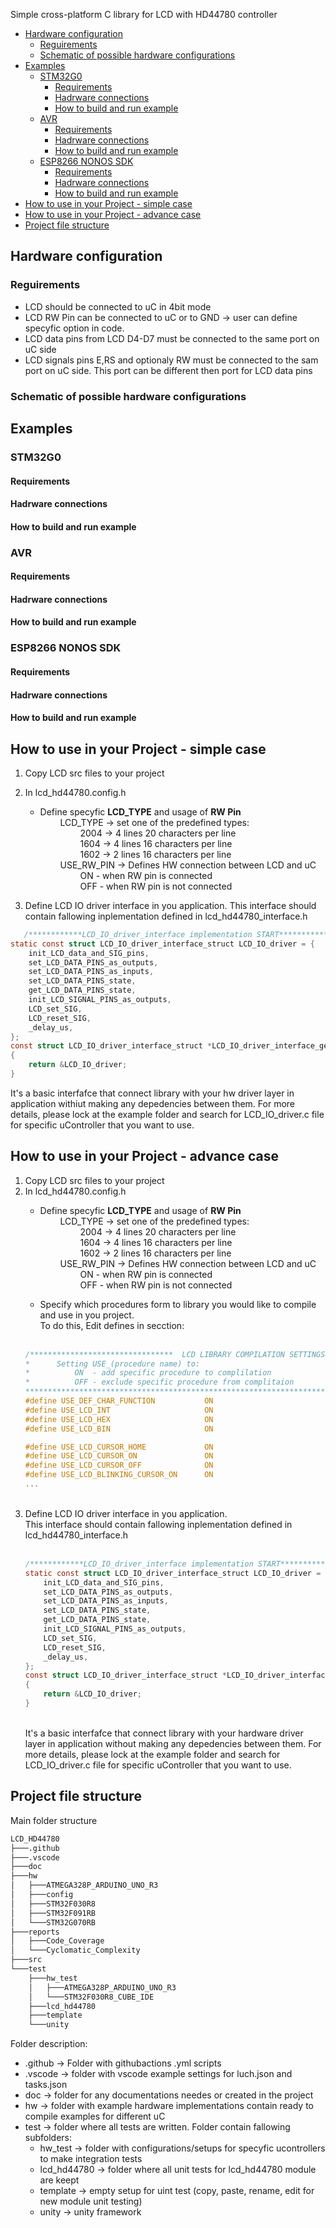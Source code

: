 Simple cross-platform C library for LCD with HD44780 controller
- [Hardware configuration](#hardware-configuration)
  - [Reguirements](#reguirements)
  - [Schematic of possible hardware configurations](#schematic-of-possible-hardware-configurations)
- [Examples](#examples)
  - [STM32G0](#stm32g0)
    - [Requirements](#requirements)
    - [Hadrware connections](#hadrware-connections)
    - [How to build and run example](#how-to-build-and-run-example)
  - [AVR](#avr)
    - [Requirements](#requirements-1)
    - [Hadrware connections](#hadrware-connections-1)
    - [How to build and run example](#how-to-build-and-run-example-1)
  - [ESP8266 NONOS SDK](#esp8266-nonos-sdk)
    - [Requirements](#requirements-2)
    - [Hadrware connections](#hadrware-connections-2)
    - [How to build and run example](#how-to-build-and-run-example-2)
- [How to use in your Project - simple case](#how-to-use-in-your-project---simple-case)
- [How to use in your Project - advance case](#how-to-use-in-your-project---advance-case)
- [Project file structure](#project-file-structure)


## Hardware configuration
### Reguirements
- LCD should be connected to uC in 4bit mode 
- LCD RW Pin can be connected to uC or to GND -> user can define specyfic option in code.
- LCD data pins from LCD D4-D7 must be connected to the same port on uC side
- LCD signals pins E,RS and optionaly RW must be connected to the sam port on uC side. This port can be different then port for LCD data pins
### Schematic of possible hardware configurations

## Examples
### STM32G0
#### Requirements
#### Hadrware connections
#### How to build and run example
### AVR
#### Requirements
#### Hadrware connections
#### How to build and run example
### ESP8266 NONOS SDK
#### Requirements
#### Hadrware connections
#### How to build and run example
## How to use in your Project - simple case
1. Copy LCD src files to your project
2. In lcd_hd44780.config.h 
   - Define specyfic **LCD_TYPE** and usage of **RW Pin**<br>
    &emsp; &emsp;LCD_TYPE -> set one of the predefined types:<br>
                &emsp; &emsp;&emsp; &emsp;2004 -> 4 lines 20 characters per line<br>
                &emsp; &emsp;&emsp; &emsp;1604 -> 4 lines 16 characters per line<br>
                &emsp; &emsp;&emsp; &emsp;1602 -> 2 lines 16 characters per line<br>
    &emsp; &emsp;USE_RW_PIN -> Defines HW connection between LCD and uC<br>
                &emsp; &emsp;&emsp; &emsp;ON - when RW pin is connected<br>
                &emsp; &emsp;&emsp; &emsp;OFF - when RW pin is not connected<br>


3. Define LCD IO driver interface in you application. This interface should contain fallowing inplementation defined in lcd_hd44780_interface.h
```C 
   /************LCD_IO_driver_interface implementation START**************/
static const struct LCD_IO_driver_interface_struct LCD_IO_driver = {
    init_LCD_data_and_SIG_pins,
    set_LCD_DATA_PINS_as_outputs,
    set_LCD_DATA_PINS_as_inputs,
    set_LCD_DATA_PINS_state,
    get_LCD_DATA_PINS_state,
    init_LCD_SIGNAL_PINS_as_outputs,
    LCD_set_SIG,
    LCD_reset_SIG,
    _delay_us,
};
const struct LCD_IO_driver_interface_struct *LCD_IO_driver_interface_get(void)
{
    return &LCD_IO_driver;
}

```
It's a basic interfafce that connect library with your hw driver layer in application withiut making any depedencies between them. For more details, please lock at the example folder and search for LCD_IO_driver.c file for specific uController that you want to use.


## How to use in your Project - advance case
1. Copy LCD src files to your project
2. In lcd_hd44780.config.h 
   - Define specyfic **LCD_TYPE** and usage of **RW Pin**<br>
    &emsp; &emsp;LCD_TYPE -> set one of the predefined types:<br>
                &emsp; &emsp;&emsp; &emsp;2004 -> 4 lines 20 characters per line<br>
                &emsp; &emsp;&emsp; &emsp;1604 -> 4 lines 16 characters per line<br>
                &emsp; &emsp;&emsp; &emsp;1602 -> 2 lines 16 characters per line<br>
    &emsp; &emsp;USE_RW_PIN -> Defines HW connection between LCD and uC<br>
                &emsp; &emsp;&emsp; &emsp;ON - when RW pin is connected<br>
                &emsp; &emsp;&emsp; &emsp;OFF - when RW pin is not connected<br>

    - Specify which procedures form to library you would like to compile and use in you project.<br>
    To do this, Edit defines in secction: <br><br>
    ```C
    /********************************  LCD LIBRARY COMPILATION SETTINGS ************************
    *      Setting USE_(procedure name) to:
    *          ON  - add specific procedure to complilation
    *          OFF - exclude specific procedure from complitaion
    ********************************************************************************************/
   #define USE_DEF_CHAR_FUNCTION           ON
    #define USE_LCD_INT                     ON
    #define USE_LCD_HEX                     ON
    #define USE_LCD_BIN                     ON

    #define USE_LCD_CURSOR_HOME             ON
    #define USE_LCD_CURSOR_ON               ON
    #define USE_LCD_CURSOR_OFF              ON
    #define USE_LCD_BLINKING_CURSOR_ON      ON
    ...
    ```
    <br>
3. Define LCD IO driver interface in you application.<br>
   This interface should contain fallowing inplementation defined in lcd_hd44780_interface.h<br><br>
    ```C 
   /************LCD_IO_driver_interface implementation START**************/
    static const struct LCD_IO_driver_interface_struct LCD_IO_driver = {
        init_LCD_data_and_SIG_pins,
        set_LCD_DATA_PINS_as_outputs,
        set_LCD_DATA_PINS_as_inputs,
        set_LCD_DATA_PINS_state,
        get_LCD_DATA_PINS_state,
        init_LCD_SIGNAL_PINS_as_outputs,
        LCD_set_SIG,
        LCD_reset_SIG,
        _delay_us,
    };
    const struct LCD_IO_driver_interface_struct *LCD_IO_driver_interface_get(void)
    {
        return &LCD_IO_driver;
    }
    ```
    <br>
    It's a basic interfafce that connect library with your hardware driver layer in application without making any depedencies between them. For more details, please lock at the example folder and search for LCD_IO_driver.c file for specific uController that you want to use.

## Project file structure
Main folder structure
```bash 
LCD_HD44780
├───.github
├───.vscode
├───doc
├───hw
│   ├───ATMEGA328P_ARDUINO_UNO_R3
│   ├───config
│   ├───STM32F030R8
│   ├───STM32F091RB
│   └───STM32G070RB
├───reports
│   ├───Code_Coverage
│   └───Cyclomatic_Complexity
├───src
└───test
    ├───hw_test
    │   ├───ATMEGA328P_ARDUINO_UNO_R3
    │   └───STM32F030R8_CUBE_IDE
    ├───lcd_hd44780
    ├───template                
    └───unity
```
Folder description:
- .github -> Folder with githubactions .yml scripts
- .vscode -> folder with vscode example settings for luch.json and tasks.json
- doc -> folder for any documentations needes or created in the project
- hw -> folder with example hardware implementations contain ready to compile examples for different uC
- test -> folder where all tests are written. Folder contain fallowing subfolders:
  - hw_test -> folder with configurations/setups for specyfic ucontrollers to make integration tests
  - lcd_hd44780 -> folder where all unit tests for lcd_hd44780 module are keept
  - template -> empty setup for uint test (copy, paste, rename, edit for new module unit testing) 
  - unity -> unity framework

